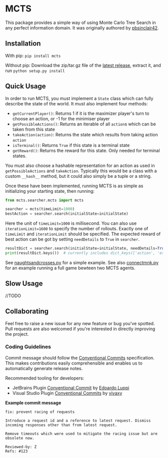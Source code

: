 # MCTS

This package provides a simple way of using Monte Carlo Tree Search in any perfect information domain.
It was originally authored by [pbsinclair42](https://github.com/pbsinclair42/MCTS).

## Installation

With pip: `pip install mcts`

Without pip: Download the zip/tar.gz file of the [latest release](https://github.com/pbsinclair42/MCTS/releases),
extract it, and run `python setup.py install`

## Quick Usage

In order to run MCTS, you must implement a `State` class which can fully describe the state of the world. It must also
implement four methods:

- `getCurrentPlayer()`: Returns 1 if it is the maximizer player's turn to choose an action, or -1 for the minimiser
  player
- `getPossibleActions()`: Returns an iterable of all `action`s which can be taken from this state
- `takeAction(action)`: Returns the state which results from taking action `action`
- `isTerminal()`: Returns `True` if this state is a terminal state
- `getReward()`: Returns the reward for this state. Only needed for terminal states.

You must also choose a hashable representation for an action as used in `getPossibleActions` and `takeAction`. Typically
this would be a class with a custom `__hash__` method, but it could also simply be a tuple or a string.

Once these have been implemented, running MCTS is as simple as initializing your starting state, then running:

```python
from mcts.searcher.mcts import mcts

searcher = mcts(timeLimit=1000)
bestAction = searcher.search(initialState=initialState)
```

Here the unit of `timeLimit=1000` is millisecond. You can also use `iterationLimit=1600` to specify the number of
rollouts. Exactly one of `timeLimit` and `iterationLimit` should be specified. The expected reward of best action can be
got by setting `needDetails` to `True` in `searcher`.

```python
resultDict = searcher.search(initialState=initialState, needDetails=True)
print(resultDict.keys())  # currently includes dict_keys(['action', 'expectedReward'])
```

See [naughtsandcrosses.py](mcts/example/naughtsandcrosses.py) for a simple example.
See also [connectmnk.py](mcts/example/connectmnk.py) for an example running a full game bewteen two MCTS agents.

## Slow Usage

//TODO

## Collaborating

Feel free to raise a new issue for any new feature or bug you've spotted. Pull requests are also welcomed if you're
interested in directly improving the project.

### Coding Guidelines

Commit message should follow the [Conventional Commits](https://www.conventionalcommits.org/en/v1.0.0/) specification.
This makes contributions easily comprehensible and enables us to automatically generate release notes.

Recommended tooling for developers:

* JetBrains Plugin [Conventional Commit](https://plugins.jetbrains.com/plugin/13389-conventional-commit)
  by [Edoardo Luppi](https://github.com/lppedd)
* Visual Studio
  Plugin [Conventional Commits](https://marketplace.visualstudio.com/items?itemName=vivaxy.vscode-conventional-commits)
  by [vivaxy](https://marketplace.visualstudio.com/publishers/vivaxy)

**Example commit message**

```
fix: prevent racing of requests

Introduce a request id and a reference to latest request. Dismiss
incoming responses other than from latest request.

Remove timeouts which were used to mitigate the racing issue but are
obsolete now.

Reviewed-by: Z
Refs: #123
```
